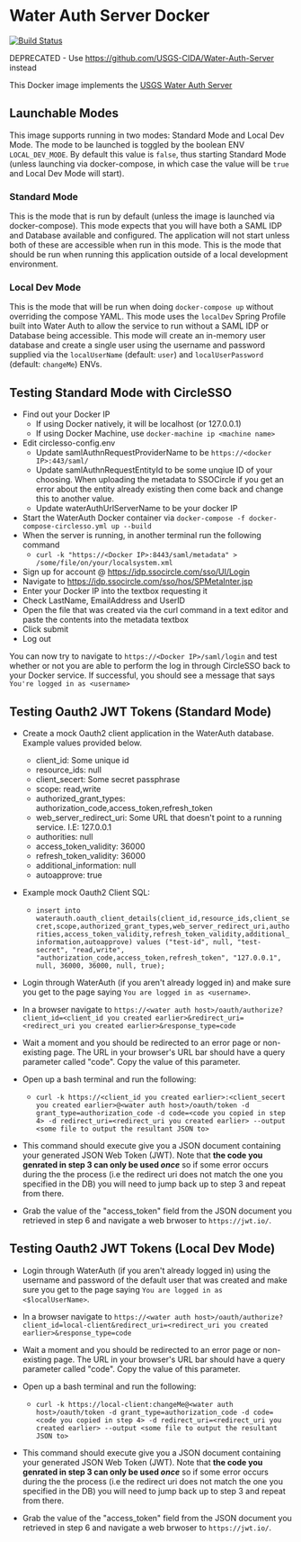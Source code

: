 # Water Auth Server Docker

[![Build Status](https://travis-ci.org/USGS-CIDA/docker-water-auth-server.svg?branch=master)](https://travis-ci.org/USGS-CIDA/docker-water-auth-server)

DEPRECATED - Use https://github.com/USGS-CIDA/Water-Auth-Server instead

This Docker image implements the [USGS Water Auth Server](https://github.com/USGS-CIDA/Water-Auth-Server)

## Launchable Modes
This image supports running in two modes: Standard Mode and Local Dev Mode. The mode to be launched is toggled by the boolean ENV `LOCAL_DEV_MODE`. By default this value is `false`, thus starting Standard Mode (unless launching via docker-compose, in which case the value will be `true` and Local Dev Mode will start).

### Standard Mode
This is the mode that is run by default (unless the image is launched via docker-compose). This mode expects that you will have both a SAML IDP and Database available and configured. The application will not start unless both of these are accessible when run in this mode. This is the mode that should be run when
running this application outside of a local development environment.

### Local Dev Mode
This is the mode that will be run when doing `docker-compose up` without overriding the compose YAML. This mode uses the `localDev` Spring Profile built into Water Auth to allow the service to run without a SAML IDP or Database being accessible. This mode will create an in-memory user database and create a single user using the username and password supplied via the `localUserName` (default: `user`) and `localUserPassword` (default: `changeMe`) ENVs.

## Testing Standard Mode with CircleSSO
- Find out your Docker IP
  - If using Docker natively, it will be localhost (or 127.0.0.1)
  - If using Docker Machine, use `docker-machine ip <machine name>`
- Edit circlesso-config.env 
  - Update samlAuthnRequestProviderName to be `https://<docker IP>:443/saml/`
  - Update samlAuthnRequestEntityId to be some unqiue ID of your choosing. When uploading the metadata to SSOCircle if you get an error about the entity already existing then come back and change this to another value.
  - Update waterAuthUrlServerName to be your docker IP
- Start the WaterAuth Docker container via `docker-compose -f docker-compose-circlesso.yml up --build`
- When the server is running, in another terminal run the following command
  - `curl -k "https://<Docker IP>:8443/saml/metadata" > /some/file/on/your/localsystem.xml`
- Sign up for account @ https://idp.ssocircle.com/sso/UI/Login
- Navigate to https://idp.ssocircle.com/sso/hos/SPMetaInter.jsp
- Enter your Docker IP into the textbox requesting it
- Check LastName, EmailAddress and UserID
- Open the file that was created via the curl command in a text editor and paste the contents into the metadata textbox
- Click submit
- Log out

You can now try to navigate to `https://<Docker IP>/saml/login` and test whether or not you are able to perform the log in through CircleSSO back to your Docker service. If successful, you should see a message that says `You're logged in as <username>`

## Testing Oauth2 JWT Tokens (Standard Mode)
- Create a mock Oauth2 client application in the WaterAuth database. Example values provided below.
  - client_id: Some unique id
  - resource_ids: null
  - client_secert: Some secret passphrase
  - scope: read,write
  - authorized_grant_types: authorization_code,access_token,refresh_token
  - web_server_redirect_uri: Some URL that doesn't point to a running service. I.E: 127.0.0.1
  - authorities: null
  - access_token_validity: 36000
  - refresh_token_validity: 36000
  - additional_information: null
  - autoapprove: true

- Example mock Oauth2 Client SQL:
  - `insert into waterauth.oauth_client_details(client_id,resource_ids,client_secret,scope,authorized_grant_types,web_server_redirect_uri,authorities,access_token_validity,refresh_token_validity,additional_information,autoapprove) values ("test-id", null, "test-secret", "read,write", "authorization_code,access_token,refresh_token", "127.0.0.1", null, 36000, 36000, null, true);`

- Login through WaterAuth (if you aren't already logged in) and make sure you get to the page saying `You are logged in as <username>`.

- In a browser navigate to `https://<water auth host>/oauth/authorize?client_id=<client_id you created earlier>&redirect_uri=<redirect_uri you created earlier>&response_type=code`

- Wait a moment and you should be redirected to an error page or non-existing page. The URL in your browser's URL bar should have a query parameter called "code". Copy the value of this parameter.

- Open up a bash terminal and run the following:
  - `curl -k https://<client_id you created earlier>:<client_secert you created earlier>@<water auth host>/oauth/token -d grant_type=authorization_code -d code=<code you copied in step 4> -d redirect_uri=<redirect_uri you created earlier> --output <some file to output the resultant JSON to>`

- This command should execute give you a JSON document containing your generated JSON Web Token (JWT). Note that **the code you genrated in step 3 can only be used _once_** so if some error occurs during the the process (i.e the redirect uri does not match the one you specified in the DB) you will need to jump back up to step 3 and repeat from there.

- Grab the value of the "access_token" field from the JSON document you retrieved in step 6 and navigate a web brwoser to `https://jwt.io/`.

## Testing Oauth2 JWT Tokens (Local Dev Mode)
- Login through WaterAuth (if you aren't already logged in) using the username and password of the default user that was created and make sure you get to the page saying `You are logged in as <$localUserName>`.

- In a browser navigate to `https://<water auth host>/oauth/authorize?client_id=local-client&redirect_uri=<redirect_uri you created earlier>&response_type=code`

- Wait a moment and you should be redirected to an error page or non-existing page. The URL in your browser's URL bar should have a query parameter called "code". Copy the value of this parameter.

- Open up a bash terminal and run the following:
  - `curl -k https://local-client:changeMe@<water auth host>/oauth/token -d grant_type=authorization_code -d code=<code you copied in step 4> -d redirect_uri=<redirect_uri you created earlier> --output <some file to output the resultant JSON to>`

- This command should execute give you a JSON document containing your generated JSON Web Token (JWT). Note that **the code you genrated in step 3 can only be used _once_** so if some error occurs during the the process (i.e the redirect uri does not match the one you specified in the DB) you will need to jump back up to step 3 and repeat from there.

- Grab the value of the "access_token" field from the JSON document you retrieved in step 6 and navigate a web brwoser to `https://jwt.io/`.
